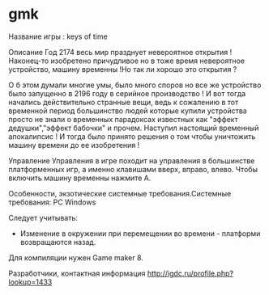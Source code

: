 # gmk
Название игры : keys of time

Описание
Год 2174 весь мир празднует невероятное открытия !
Наконец-то изобретено причудливое но в тоже время невероятное 
устройство, машину временны !Но так ли хорошо это открытия ? 

О б этом думали многие умы, было много споров но все же 
устройство было запущенно в 2196 году в серийное производство !
И вот тогда начались действительно странные вещи, 
ведь к сожалению в тот временной период большинство людей 
которые купили устройства просто не знали о временных парадоксах
известных как "эффект дедушки","эффект бабочки" и прочем.
Наступил настоящий временный апокалипсис ! И тогда было
принято решения о том чтобы уничтожить машину времени до ее 
изобретения !

Управление
Управления в игре походит на управления в большинстве платформенных игр, а именно 
клавишами вверх, вправо, влево. Чтобы включить машину временны нажмите A.

Особенности, экзотические системные требования.Системные требования: 
PC Windows

Следует учитывать:
-	Изменение в окружении при перемещении во времени - платформи возвращаются назад.

Для компиляции нужен Game maker 8.

Разработчики, контактная информация
http://igdc.ru/profile.php?lookup=1433
